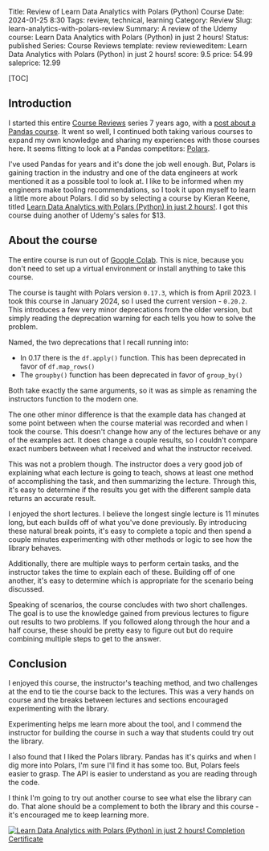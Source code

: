 Title: Review of Learn Data Analytics with Polars (Python) Course
Date: 2024-01-25 8:30
Tags: review, technical, learning
Category: Review
Slug: learn-analytics-with-polars-review
Summary: A review of the Udemy course: Learn Data Analytics with Polars (Python) in just 2 hours!
Status: published
Series: Course Reviews
template: review
revieweditem: Learn Data Analytics with Polars (Python) in just 2 hours!
score: 9.5
price: 54.99
saleprice: 12.99

[TOC]

## Introduction

I started this entire [Course Reviews][1] series 7 years ago, with a [post about a Pandas course][2]. It went so well, I continued both taking various courses to expand my own knowledge and sharing my experiences with those courses here. It seems fitting to look at a Pandas competitors: [Polars][3].

I've used Pandas for years and it's done the job well enough. But, Polars is gaining traction in the industry and one of the data engineers at work mentioned it as a possible tool to look at. I like to be informed when my engineers make tooling recommendations, so I took it upon myself to learn a little more about Polars. I did so by selecting a course by Kieran Keene, titled [Learn Data Analytics with Polars (Python) in just 2 hours!][course]. I got this course duing another of Udemy's sales for $13.

## About the course

The entire course is run out of [Google Colab][4]. This is nice, because you don't need to set up a virtual environment or install anything to take this course. 

The course is taught with Polars version `0.17.3`, which is from April 2023. I took this course in January 2024, so I used the current version - `0.20.2`. This introduces a few very minor deprecations from the older version, but simply reading the deprecation warning for each tells you how to solve the problem.

Named, the two deprecations that I recall running into:

 * In 0.17 there is the `df.apply()` function. This has been deprecated in favor of `df.map_rows()`
 * The `groupby()` function has been deprecated in favor of `group_by()`

Both take exactly the same arguments, so it was as simple as renaming the instructors function to the modern one. 

The one other minor difference is that the example data has changed at some point between when the course material was recorded and when I took the course. This doesn't change how any of the lectures behave or any of the examples act. It does change a couple results, so I couldn't compare exact numbers between what I received and what the instructor received.

This was not a problem though. The instructor does a very good job of explaining what each lecture is going to teach, shows at least one method of accomplishing the task, and then summarizing the lecture. Through this, it's easy to determine if the results you get with the different sample data returns an accurate result.

I enjoyed the short lectures. I believe the longest single lecture is 11 minutes long, but each builds off of what you've done previously. By introducing these natural break points, it's easy to complete a topic and then spend a couple minutes experimenting with other methods or logic to see how the library behaves.

Additionally, there are multiple ways to perform certain tasks, and the instructor takes the time to explain each of these. Building off of one another, it's easy to determine which is appropriate for the scenario being discussed.

Speaking of scenarios, the course concludes with two short challenges. The goal is to use the knowledge gained from previous lectures to figure out results to two problems. If you followed along through the hour and a half course, these should be pretty easy to figure out but do require combining multiple steps to get to the answer.

## Conclusion

I enjoyed this course, the instructor's teaching method, and two challenges at the end to tie the course back to the lectures. This was a very hands on course and the breaks between lectures and sections encouraged experimenting with the library. 

Experimenting helps me learn more about the tool, and I commend the instructor for building the course in such a way that students could try out the library.

I also found that I liked the Polars library. Pandas has it's quirks and when I dig more into Polars, I'm sure I'll find it has some too. But, Polars feels easier to grasp. The API is easier to understand as you are reading through the code. 

I think I'm going to try out another course to see what else the library can do. That alone should be a complement to both the library and this course - it's encouraged me to keep learning more.

[![Learn Data Analytics with Polars (Python) in just 2 hours! Completion Certificate][certificate]][courselink]


 [1]: https://andrewwegner.com/category/review.html
 [2]: {filename}2016_12_09_review_of_data_analysis_with_pandas_udemy_course.md
 [3]: https://pola.rs/
 [4]: https://colab.research.google.com/
 [course]: https://www.udemy.com/course/unleash-your-polars-python-skills-in-just-2-hours/
 [certificate]: {attach}images/udemy-learn-analytics-polars.jpg
 [courselink]: https://www.udemy.com/certificate/UC-28b98b47-28aa-47f8-9525-f9d85a7ccc2d/
